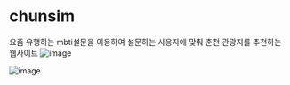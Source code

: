 # chunsim

요즘 유행하는 mbti설문을 이용하여 설문하는 사용자에 맞춰 춘천 관광지를 추천하는 웹사이트
![image](https://user-images.githubusercontent.com/84339929/208294236-27a468d7-5c7a-4598-a0c2-db3752ee5294.png)

![image](https://user-images.githubusercontent.com/84339929/208294251-568b219a-f21b-4ffe-bf72-691e04560298.png)

